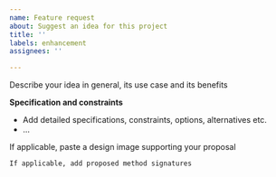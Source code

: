 ```yaml
---
name: Feature request
about: Suggest an idea for this project
title: ''
labels: enhancement
assignees: ''

---
```


Describe your idea in general, its use case and its benefits

**Specification and constraints**
- Add detailed specifications, constraints, options, alternatives etc.
- ...

If applicable, paste a design image supporting your proposal

```
If applicable, add proposed method signatures
```
